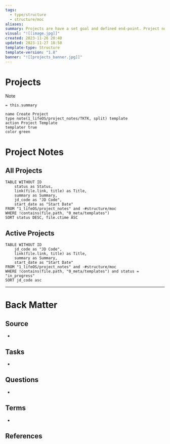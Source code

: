 ```yaml
---
tags:
  - type/structure
  - structure/moc
aliases: 
summary: Projects are have a set goal and defined end-point. Project notes are stored within the project notes folder and serve as a planning, thinking and reference document for each project. The Create Project button below will create a new note for a specific project. Projects use the [[Project Template]].
visual: "![[image.jpg]]"
created: 2023-11-26 20:40
updated: 2023-11-27 18:58
template-type: Structure
template-version: "1.8"
banner: "![[projects_banner.jpg]]"
---
```

# Projects
>[!Note]
>`= this.summary`

```button
name Create Project
type note(1_lifeOS/project_notes/TKTK, split) template
action Project Template
templater true
color green
```
# Project Notes

## All Projects
<!-- Main STRUCTURE of my content -->

```dataview
TABLE WITHOUT ID
	status as Status,
	link(file.link, title) as Title,
	summary as Summary,
	jd_code as "JD Code",
	start_date as "Start Date"
FROM "1_lifeOS/project_notes" and -#structure/moc
WHERE !contains(file.path, "0_meta/templates")
SORT status DESC, file.ctime ASC
```

## Active Projects
```dataview
TABLE WITHOUT ID
	jd_code as "JD Code",
	link(file.link, title) as Title,
	summary as Summary,
	start_date as "Start Date"
FROM "1_lifeOS/project_notes" and -#structure/moc
WHERE !contains(file.path, "0_meta/templates") and status = "in_progress"
SORT jd_code asc
```
---
# Back Matter
## Source
<!-- Always keep a link to the source. --> 
- 

## Tasks
<!-- What remains to be done with this note? --> 
- 

## Questions
<!-- What remains for you to consider? --> 
- 

## Terms
<!-- Links to definition pages -->
- 

## References
<!-- Links to pages not referenced in the content -->